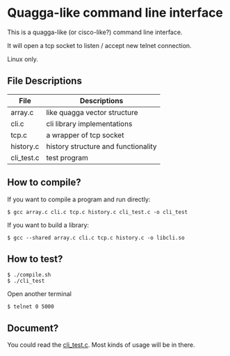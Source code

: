 # Quagga-like command line interface

This is a quagga-like (or cisco-like?) command line interface.

It will open a tcp socket to listen / accept new telnet connection.

Linux only.

## File Descriptions

| File        | Descriptions                        |
|-------------|-------------------------------------|
| array.c     | like quagga vector structure        |
| cli.c       | cli library implementations         |
| tcp.c       | a wrapper of tcp socket             |
| history.c   | history structure and functionality |
| cli_test.c  | test program                        |

## How to compile?

If you want to compile a program and run directly:

    $ gcc array.c cli.c tcp.c history.c cli_test.c -o cli_test

If you want to build a library:

    $ gcc --shared array.c cli.c tcp.c history.c -o libcli.so

## How to test?

    $ ./compile.sh
    $ ./cli_test

Open another terminal

    $ telnet 0 5000

## Document?

You could read the [cli_test.c](cli_test.c). Most kinds of usage will be in there.
